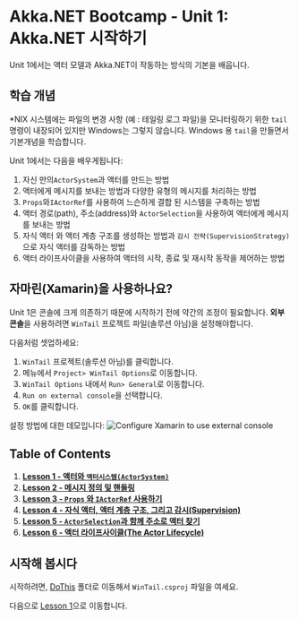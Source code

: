 # Akka.NET Bootcamp - Unit 1: Akka.NET 시작하기

Unit 1에서는 액터 모델과 Akka.NET이 작동하는 방식의 기본을 배웁니다. 

## 학습 개념

*NIX 시스템에는 파일의 변경 사항 (예 : 테일링 로그 파일)을 모니터링하기 위한 `tail` 명령이 내장되어 있지만 Windows는 그렇지 않습니다. Windows 용 `tail`을 만들면서 기본개념을 학습합니다.

Unit 1에서는 다음을 배우게됩니다:

1. 자신 만의`ActorSystem`과 액터를 만드는 방법
2.  액터에게 메시지를 보내는 방법과 다양한 유형의 메시지를 처리하는 방법
3. `Props`와`IActorRef`를 사용하여 느슨하게 결합 된 시스템을 구축하는 방법
4. 액터 경로(path), 주소(address)와 `ActorSelection`을 사용하여 액터에게 메시지를 보내는 방법
5. 자식 액터 와 액터 계층 구조를 생성하는 방법과 `감시 전략(SupervisionStrategy)`으로 자식 액터를 감독하는 방법
6. 액터 라이프사이클을 사용하여 액터의 시작, 종료 및 재시작 동작을 제어하는 방법

## 자마린(Xamarin)을 사용하나요?
Unit 1은 콘솔에 크게 의존하기 때문에 시작하기 전에 약간의 조정이 필요합니다. **외부 콘솔**을 사용하려면 `WinTail` 프로젝트 파일(솔루션 아님)을 설정해야합니다.

다음처럼 셋업하세요:

1. `WinTail` 프로젝트(솔루션 아님)를 클릭합니다.
2. 메뉴에서 `Project> WinTail Options`로 이동합니다.
3. `WinTail Options` 내에서 `Run> General`로 이동합니다.
4. `Run on external console`을 선택합니다.
5. `OK`를 클릭합니다.

설정 방법에 대한 데모입니다:
![Configure Xamarin to use external console](../../images/xamarin.gif)


## Table of Contents

1. **[Lesson 1 - 액터와 `액터시스템(ActorSystem)`](lesson1/README.md)**
2. **[Lesson 2 - 메시지 정의 및 핸들링](lesson2/README.md)**
3. **[Lesson 3 - `Props` 와 `IActorRef` 사용하기](lesson3/README.md)**
4. **[Lesson 4 - 자식 액터, 액터 계층 구조, 그리고 감시(Supervision)](lesson4/README.md)**
5. **[Lesson 5 - `ActorSelection`과 함께 주소로 액터 찾기](lesson5/README.md)**
6. **[Lesson 6 - 액터 라이프사이클(The Actor Lifecycle)](lesson6/README.md)**

## 시작해 봅시다

시작하려면, [DoThis](DoThis/) 폴더로 이동해서 `WinTail.csproj` 파일을 여세요.

다음으로 [Lesson 1](lesson1/README.md)으로 이동합니다.